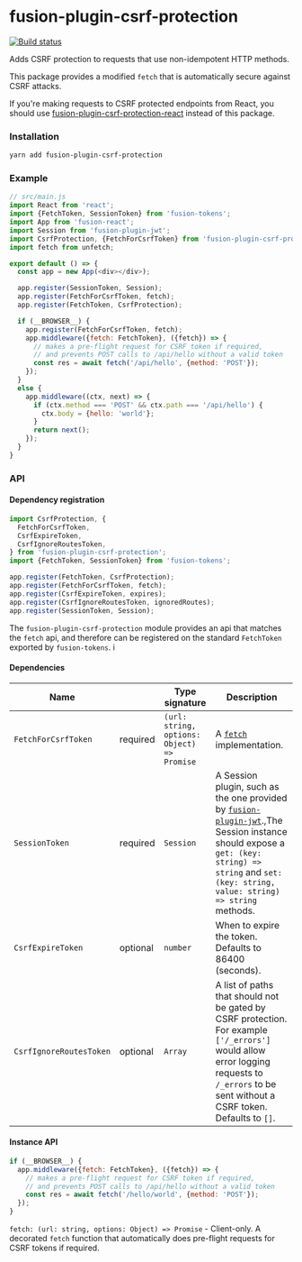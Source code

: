 # fusion-plugin-csrf-protection

[![Build status](https://badge.buildkite.com/3fef89529147193838107b8bf6a5e0cb9f1dc8d11502461920.svg?branch=master)](https://buildkite.com/uberopensource/fusion-plugin-csrf-protection)

Adds CSRF protection to requests that use non-idempotent HTTP methods.

This package provides a modified `fetch` that is automatically secure against CSRF attacks.

If you're making requests to CSRF protected endpoints from React, you should use [fusion-plugin-csrf-protection-react](https://github.com/fusionjs/fusion-plugin-csrf-protection-react) instead of this package.

### Installation

```sh
yarn add fusion-plugin-csrf-protection
```

### Example

```js
// src/main.js
import React from 'react';
import {FetchToken, SessionToken} from 'fusion-tokens';
import App from 'fusion-react';
import Session from 'fusion-plugin-jwt';
import CsrfProtection, {FetchForCsrfToken} from 'fusion-plugin-csrf-protection';
import fetch from unfetch;

export default () => {
  const app = new App(<div></div>);

  app.register(SessionToken, Session);
  app.register(FetchForCsrfToken, fetch);
  app.register(FetchToken, CsrfProtection);

  if (__BROWSER__) {
    app.register(FetchForCsrfToken, fetch);
    app.middleware({fetch: FetchToken}, ({fetch}) => {
      // makes a pre-flight request for CSRF token if required,
      // and prevents POST calls to /api/hello without a valid token
      const res = await fetch('/api/hello', {method: 'POST'});
    });
  }
  else {
    app.middleware((ctx, next) => {
      if (ctx.method === 'POST' && ctx.path === '/api/hello') {
        ctx.body = {hello: 'world'};
      }
      return next();
    });
  }
}
```

### API

#### Dependency registration

```js
import CsrfProtection, {
  FetchForCsrfToken,
  CsrfExpireToken,
  CsrfIgnoreRoutesToken,
} from 'fusion-plugin-csrf-protection';
import {FetchToken, SessionToken} from 'fusion-tokens';

app.register(FetchToken, CsrfProtection);
app.register(FetchForCsrfToken, fetch);
app.register(CsrfExpireToken, expires);
app.register(CsrfIgnoreRoutesToken, ignoredRoutes);
app.register(SessionToken, Session);
```

The `fusion-plugin-csrf-protection` module provides an api that matches the `fetch` api,
and therefore can be registered on the standard `FetchToken` exported by `fusion-tokens`.
i
#### Dependencies

| Name |  | Type signature | Description |
|------|--|----------------|-------------|
| `FetchForCsrfToken` | required | `(url: string, options: Object) => Promise` | A [`fetch`](https://developer.mozilla.org/en-US/docs/Web/API/Fetch_API) implementation. |
| `SessionToken` | required | `Session` | A Session plugin, such as the one provided by [`fusion-plugin-jwt`](https://github.com/fusionjs/fusion-plugin-jwt).,The Session instance should expose a `get: (key: string) => string` and `set: (key: string, value: string) => string` methods. |
| `CsrfExpireToken` | optional | `number` | When to expire the token.  Defaults to 86400 (seconds). |
| `CsrfIgnoreRoutesToken` | optional | `Array` | A list of paths that should not be gated by CSRF protection.  For example `['/_errors']` would allow error logging requests to `/_errors` to be sent without a CSRF token.  Defaults to `[]`. |

#### Instance API

```js
if (__BROWSER__) {
  app.middleware({fetch: FetchToken}, ({fetch}) => {
    // makes a pre-flight request for CSRF token if required,
    // and prevents POST calls to /api/hello without a valid token
    const res = await fetch('/hello/world', {method: 'POST'});
  });
}
```

`fetch: (url: string, options: Object) => Promise` - Client-only. A decorated `fetch` function that automatically does pre-flight requests for CSRF tokens if required.
